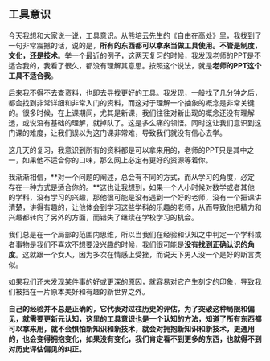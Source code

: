 ## 工具意识

今天我想和大家说一说，工具意识。从熊培云先生的《自由在高处》里，我找到了一句非常震撼的话，说的是，**所有的东西都可以拿来当做工具使用。不管是制度，文化，还是技术**。举一个最近的例子，这两天复习的时候，我发现老师的PPT是不适合我的，我看了很久，都没有理解其意思。按照这个说法，就是**老师的PPT这个工具不适合我**。

后来我不得不去查资料，也即去寻找更好的工具。我发现，一般找了几分钟之后，都会找到非常详细和非常入门的资料，而这对于理解一个抽象的概念是非常关键的。很多时候，在上课期间，尤其是新课，我们往往对新出现的概念还没有理解透，或说没有基础的理解，就掉队了。这是多么痛的领悟。同时这让我们意识到这门课的难度，让我们误以为这门课非常难，导致我们就没有信心去学。

这几天的复习，我意识到所有的资料都是可以拿来用的，老师的PPT只是其中之一，如果他不适合你的口味，那么网上必定有更好的资源等着你。

我渐渐相信，**对一个问题的阐述，总会有不同的方式，而从学习的角度，必定存在一种方式是适合你的。**这也让我想到，如果一个人小时候对数学或者其他的学科，没有学习的兴趣，那他很可能是没有遇到一个好的老师，没有一个把课讲清楚，讲得有趣的，让他体会到学习这些学科的乐趣的老师，从而导致他把精力和兴趣都转向了另外的方面，而错失了继续在学校学习的机会。

我们总是在一个局部的范围内思维，所以当我们在经验和认知之中判定一个学科或者事物是我们不喜欢不想要没兴趣的时候，我们很可能是**没有找到正确认识的角度**。这就跟一个女人，因为多次在情感上受挫，而说天下男人没一个是好的断言类似。

如果我们还未发现某件事的好或更深的原因，就容易对它产生刻定的印象，导致我们被挡在一片原本美好和有趣的新世界之外。

**自己的经验并不总是正确的，它代表对过往历史的评估，为了突破这种局限和偏见，就需要更新元认知，这里的工具意识也是一个认知的方法，知道了所有东西都可以拿来用，就不会惧怕新知识和新技术，就会对拥抱新知识和新技术，更通用的，也会变得拥抱变化，如果没有变化，我们肯定看不到更多的东西，也就得不到对历史评估偏见的纠正。**